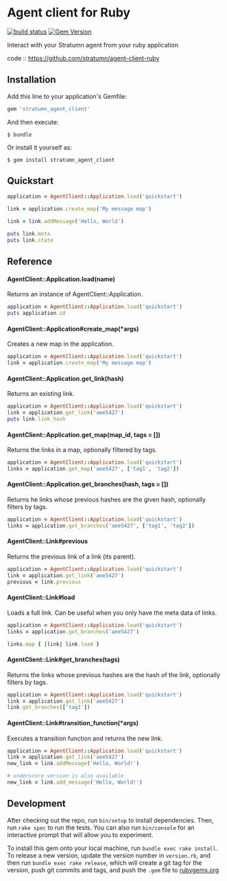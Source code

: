# Agent client for Ruby

[![build status](https://travis-ci.org/stratumn/agent-client-ruby.svg?branch=master)](https://travis-ci.org/stratumn/agent-client-ruby.svg?branch=master)
[![Gem Version](https://badge.fury.io/rb/agent_client.svg)](https://badge.fury.io/rb/agent_client)

Interact with your Stratumn agent from your ruby application

code  :: https://github.com/stratumn/agent-client-ruby

## Installation

Add this line to your application's Gemfile:

```ruby
gem 'stratumn_agent_client'
```

And then execute:

    $ bundle

Or install it yourself as:

    $ gem install stratumn_agent_client

## Quickstart

```ruby
application = AgentClient::Application.load('quickstart')

link = application.create_map('My message map')

link = link.addMessage('Hello, World')

puts link.meta
puts link.state
```

## Reference

#### AgentClient::Application.load(name)

Returns an instance of AgentClient::Application.

```ruby
application = AgentClient::Application.load('quickstart')
puts application.id
```

#### AgentClient::Application#create_map(*args)

Creates a new map in the application.

```ruby
application = AgentClient::Application.load('quickstart')
link = application.create_map('My message map')
```

#### AgentClient::Application.get_link(hash)

Returns an existing link.

```ruby
application = AgentClient::Application.load('quickstart')
link = application.get_link('aee5427')
puts link.link_hash
```

#### AgentClient::Application.get_map(map_id, tags = [])

Returns the links in a map, optionally filtered by tags.

```ruby
application = AgentClient::Application.load('quickstart')
links = application.get_map('aee5427', ['tag1', 'tag2'])
```

#### AgentClient::Application.get_branches(hash, tags = [])

Returns he links whose previous hashes are the given hash, optionally filters by tags.

```ruby
application = AgentClient::Application.load('quickstart')
links = application.get_branches('aee5427', ['tag1', 'tag2'])
```

#### AgentClient::Link#previous

Returns the previous link of a link (its parent).

```ruby
application = AgentClient::Application.load('quickstart')
link = application.get_link('aee5427')
previous = link.previous
```

#### AgentClient::Link#load

Loads a full link. Can be useful when you only have the meta data of links.

```ruby
application = AgentClient::Application.load('quickstart')
links = application.get_branches('aee5427')

links.map { |link| link.load }
```

#### AgentClient::Link#get_branches(tags)

Returns the links whose previous hashes are the hash of the link, optionally filters by tags.

```ruby
application = AgentClient::Application.load('quickstart')
link = application.get_link('aee5427')
link.get_branches(['tag1'])
```

#### AgentClient::Link#transition_function(*args)

Executes a transition function and returns the new link.

```ruby
application = AgentClient::Application.load('quickstart')
link = application.get_link('aee5427')
new_link = link.addMessage('Hello, World!')

# underscore version is also available
new_link = link.add_message('Hello, World!')
```

## Development

After checking out the repo, run `bin/setup` to install dependencies. Then, run `rake spec` to run the tests. You can also run `bin/console` for an interactive prompt that will allow you to experiment.

To install this gem onto your local machine, run `bundle exec rake install`. To release a new version, update the version number in `version.rb`, and then run `bundle exec rake release`, which will create a git tag for the version, push git commits and tags, and push the `.gem` file to [rubygems.org](https://rubygems.org)
